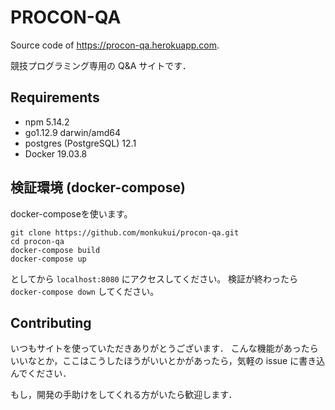 # PROCON-QA
Source code of https://procon-qa.herokuapp.com.


競技プログラミング専用の Q&A サイトです．

## Requirements
- npm 5.14.2
- go1.12.9 darwin/amd64
- postgres (PostgreSQL) 12.1
- Docker 19.03.8

## 検証環境 (docker-compose)
docker-composeを使います。
```
git clone https://github.com/monkukui/procon-qa.git
cd procon-qa
docker-compose build
docker-compose up
```
としてから `localhost:8080` にアクセスしてください。
検証が終わったら `docker-compose down` してください。

## Contributing
いつもサイトを使っていただきありがとうございます．
こんな機能があったらいいなとか，ここはこうしたほうがいいとかがあったら，気軽の issue に書き込んでください．

もし，開発の手助けをしてくれる方がいたら歓迎します．
